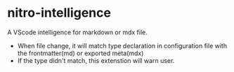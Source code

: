 # nitro-intelligence 

A VScode intelligence for markdown or mdx file.

- When file change, it will match type declaration in configuration file with the frontmatter(md) or exported meta(mdx)
- If the type didn't match, this extenstion will warn user.